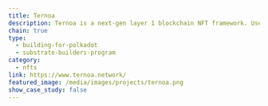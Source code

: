 ```yaml
---
title: Ternoa
description: Ternoa is a next-gen layer 1 blockchain NFT framework. Users benefit from access to advanced NFT use cases that go beyond JPEGs.
chain: true
type:
  - building-for-polkadot
  - substrate-builders-program
category:
  - nfts
link: https://www.ternoa.network/
featured_image: /media/images/projects/ternoa.png
show_case_study: false
---
```

